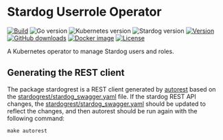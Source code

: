 # Stardog Userrole Operator

[![Build](https://img.shields.io/github/workflow/status/vshn/stardog-userrole-operator/Build)][build]
![Go version](https://img.shields.io/github/go-mod/go-version/vshn/stardog-userrole-operator)
![Kubernetes version](https://img.shields.io/badge/k8s-v1.18-blue)
![Stardog version](https://img.shields.io/badge/Stardog-v7-blue)
[![Version](https://img.shields.io/github/v/release/vshn/stardog-userrole-operator)][releases]
[![GitHub downloads](https://img.shields.io/github/downloads/vshn/stardog-userrole-operator/total)][releases]
[![Docker image](https://img.shields.io/docker/pulls/vshn/stardog-userrole-operator)][dockerhub]
[![License](https://img.shields.io/github/license/vshn/stardog-userrole-operator)][license]

A Kubernetes operator to manage Stardog users and roles.

## Generating the REST client

The package stardogrest is a REST client generated by [autorest](http://azure.github.io/autorest/) based on the [stardogrest/stardog_swagger.yaml](stardogrest/stardog_swagger.yaml) file. If the stardog REST API changes, the [stardogrest/stardog_swagger.yaml](stardogrest/stardog_swagger.yaml) should be updated to reflect the changes, and then autorest should be run again with the following command:

```
make autorest
```

[build]: https://github.com/vshn/stardog-userrole-operator/actions?query=workflow%3ABuild
[releases]: https://github.com/vshn/stardog-userrole-operator/releases
[license]: https://github.com/vshn/stardog-userrole-operator/blob/master/LICENSE
[dockerhub]: https://hub.docker.com/r/vshn/stardog-userrole-operator
